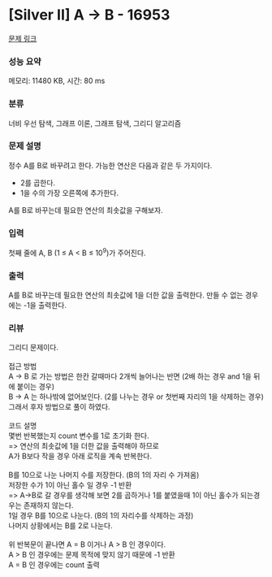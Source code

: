 # [Silver II] A → B - 16953 

[문제 링크](https://www.acmicpc.net/problem/16953) 

### 성능 요약

메모리: 11480 KB, 시간: 80 ms

### 분류

너비 우선 탐색, 그래프 이론, 그래프 탐색, 그리디 알고리즘

### 문제 설명

<p>정수 A를 B로 바꾸려고 한다. 가능한 연산은 다음과 같은 두 가지이다.</p>

<ul>
	<li>2를 곱한다.</li>
	<li>1을 수의 가장 오른쪽에 추가한다. </li>
</ul>

<p>A를 B로 바꾸는데 필요한 연산의 최솟값을 구해보자.</p>

### 입력 

 <p>첫째 줄에 A, B (1 ≤ A < B ≤ 10<sup>9</sup>)가 주어진다.</p>

### 출력 

 <p>A를 B로 바꾸는데 필요한 연산의 최솟값에 1을 더한 값을 출력한다. 만들 수 없는 경우에는 -1을 출력한다.</p>

### 리뷰
그리디 문제이다. <br>
<br>
접근 방법<br>
A -> B 로 가는 방법은 한칸 갈때마다 2개씩 늘어나는 반면 (2배 하는 경우 and 1을 뒤에 붙이는 경우) <br>
B -> A 는 하나밖에 없어보인다. (2를 나누는 경우 or 첫번째 자리의 1을 삭제하는 경우)<br>
그래서 후자 방법으로 풀이 하였다. <br>
<br>
코드 설명<br>
몇번 반복했는지 count 변수를 1로 초기화 한다.<br>
=> 연산의 최솟값에 1을 더한 값을 출력해야 하므로 <br>
A가 B보다 작을 경우 아래 로직을 계속 반복한다. <br>
<br>
B를 10으로 나눈 나머지 수를 저장한다. (B의 1의 자리 수 가져옴) <br>
저장한 수가 1이 아닌 홀수 일 경우 -1 반환<br>
=> A->B로 갈 경우를 생각해 보면 2를 곱하거나 1를 붙였을때 1이 아닌 홀수가 되는경우는 존재하지 않는다.<br>
1일 경우 B를 10으로 나눈다. (B의 1의 자리수를 삭제하는 과정)<br>
나머지 상황에서는 B를 2로 나눈다.<br>
<br>
위 반복문이 끝나면 A = B 이거나 A > B 인 경우이다. <br>
A > B 인 경우에는 문제 목적에 맞지 않기 때문에 -1 반환<br>
A = B 인 경우에는 count 출력
